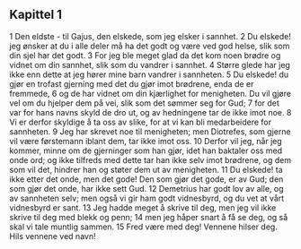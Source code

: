 ## Kapittel 1

1 Den eldste - til Gajus, den elskede, som jeg elsker i sannhet.
2 Du elskede! jeg ønsker at du i alle deler må ha det godt og være ved god helse, slik som din sjel har det godt.
3 For jeg ble meget glad da det kom noen brødre og vidnet om din sannhet, slik som du vandrer i sannhet.
4 Større glede har jeg ikke enn dette at jeg hører mine barn vandrer i sannheten.
5 Du elskede! du gjør en trofast gjerning med det du gjør imot brødrene, enda de er fremmede,
6 og de har vidnet om din kjærlighet for menigheten. Du vil gjøre vel om du hjelper dem på vei, slik som det sømmer seg for Gud;
7 for det var for hans navns skyld de dro ut, og av hedningene tar de ikke imot noe.
8 Vi er derfor skyldige å ta oss av slike, for at vi kan bli medarbeidere for sannheten.
9 Jeg har skrevet noe til menigheten; men Diotrefes, som gjerne vil være førstemann iblant dem, tar ikke imot oss.
10 Derfor vil jeg, når jeg kommer, minne om de gjerninger som han gjør, idet han baktaler oss med onde ord; og ikke tilfreds med dette tar han ikke selv imot brødrene, og dem som vil det, hindrer han og støter dem ut av menigheten.
11 Du elskede! ta ikke etter det onde, men det gode! Den som gjør det gode, er av Gud; den som gjør det onde, har ikke sett Gud.
12 Demetrius har godt lov av alle, og av sannheten selv; men også vi gir ham godt vidnesbyrd, og du vet at vårt vidnesbyrd er sant.
13 Jeg hadde meget å skrive til deg, men jeg vil ikke skrive til deg med blekk og penn;
14 men jeg håper snart å få se deg, og så skal vi tale muntlig sammen.
15 Fred være med deg! Vennene hilser deg. Hils vennene ved navn!
